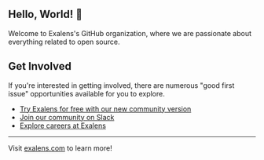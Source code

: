 ## Hello, World! :wave:

Welcome to Exalens's GitHub organization, where we are passionate about everything related to open source.

## Get Involved

If you're interested in getting involved, there are numerous "good first issue" opportunities available for you to explore.

* [Try Exalens for free with our new community version](https://www.exalens.com/community-edition-sign-up)
* [Join our community on Slack](https://exalens.slack.com)
* [Explore careers at Exalens](https://www.exalens.com/company/careers)

----
Visit [exalens.com](https://exalens.com) to learn more!
